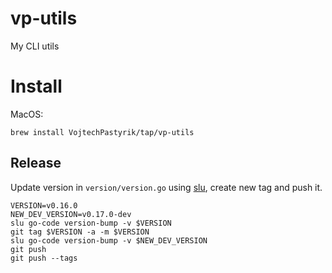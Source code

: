 # vp-utils
My CLI utils

# Install
MacOS:
```
brew install VojtechPastyrik/tap/vp-utils
```


## Release

Update version in `version/version.go` using [slu](https://github.com/sikalabs/slu), create new tag and push it.

```
VERSION=v0.16.0
NEW_DEV_VERSION=v0.17.0-dev
slu go-code version-bump -v $VERSION
git tag $VERSION -a -m $VERSION
slu go-code version-bump -v $NEW_DEV_VERSION
git push
git push --tags
```
